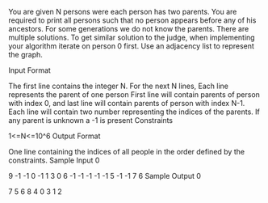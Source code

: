 You are given N persons were each person has two parents. You are required to print all persons such that no person appears before any of his ancestors. For some generations we do not know the parents. There are multiple solutions. To get similar solution to the judge, when implementing your algorithm iterate on person 0 first. Use an adjacency list to represent the graph.

Input Format

The first line contains the integer N.
For the next N lines,
Each line represents the parent of one person
First line will contain parents of person with index 0, and last line will contain parents of person with index N-1.
Each line will contain two number representing the indices of the parents. If any parent is unknown a -1 is present
Constraints

1<=N<=10^6
Output Format

One line containing the indices of all people in the order defined by the constraints.
Sample Input 0

9
-1 -1
0 -1
1 3
0 6
-1 -1
-1 -1
-1 5
-1 -1
7 6
Sample Output 0

7 5 6 8 4 0 3 1 2
